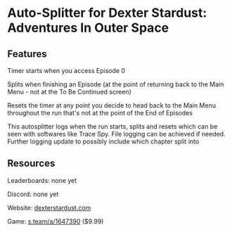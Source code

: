 # Auto-Splitter for Dexter Stardust: Adventures In Outer Space

## Features

Timer starts when you access Episode 0

Splits when finishing an Episode (at the point of returning back to the Main Menu - not at the To Be Continued screen)

Resets the timer at any point you decide to head back to the Main Menu throughout the run that's not at the point of the End of Episodes


This autosplitter logs when the run starts, splits and resets which can be seen with softwares like Trace Spy. File logging can be achieved if needed. Further logging update to possibly include which chapter split into

## Resources

Leaderboards: none yet

Discord: none yet

Website: [dexterstardust.com](https://www.dexterstardust.com/)

Game: [s.team/a/1647390](https://s.team/a/1647390/) ($9.99)

